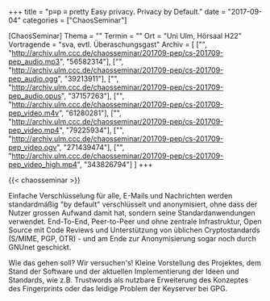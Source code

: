 +++
title = "p≡p ≡ pretty Easy privacy. Privacy by Default."
date = "2017-09-04"
categories = ["ChaosSeminar"]

[ChaosSeminar]
Thema = ""
Termin = ""
Ort = "Uni Ulm, Hörsaal H22"
Vortragende = "sva, evtl. Überaschungsgast"
Archiv = [
	["", "http://archiv.ulm.ccc.de/chaosseminar/201709-pep/cs-201709-pep_audio.mp3", "56582314"],
	["", "http://archiv.ulm.ccc.de/chaosseminar/201709-pep/cs-201709-pep_audio.ogg", "39213911"],
	["", "http://archiv.ulm.ccc.de/chaosseminar/201709-pep/cs-201709-pep_audio.opus", "37157263"],
	["", "http://archiv.ulm.ccc.de/chaosseminar/201709-pep/cs-201709-pep_video.m4v", "61280281"],
	["", "http://archiv.ulm.ccc.de/chaosseminar/201709-pep/cs-201709-pep_video.mp4", "79225934"],
	["", "http://archiv.ulm.ccc.de/chaosseminar/201709-pep/cs-201709-pep_video.ogv", "271439474"],
	["", "http://archiv.ulm.ccc.de/chaosseminar/201709-pep/cs-201709-pep_video_high.mp4", "343826794"]
	]
+++

{{< chaosseminar >}}

Einfache Verschlüsselung für alle, E-Mails und Nachrichten werden
standardmäßig "by default" verschlüsselt und anonymisiert, ohne dass
der Nutzer grossen Aufwand damit hat, sondern seine Standardanwendungen
verwendet. End-To-End, Peer-to-Peer und ohne zentrale Infrastruktur,
Open Source mit Code Reviews und Unterstützung von üblichen
Cryptostandards (S/MIME, PGP, OTR) - und am Ende zur Anonymisierung
sogar noch durch GNUnet geschickt.

Wie das gehen soll? Wir versuchen's! Kleine Vorstellung des Projektes,
dem Stand der Software und der aktuellen Implementierung der Ideen und
Standards, wie z.B. Trustwords als nutzbare Erweiterung des Konzeptes
des Fingerprints oder das leidige Problem der Keyserver bei GPG.
